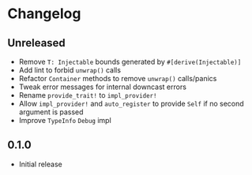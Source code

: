 # Changelog

## Unreleased

- Remove `T: Injectable` bounds generated by `#[derive(Injectable)]`
- Add lint to forbid `unwrap()` calls
- Refactor `Container` methods to remove `unwrap()` calls/panics
- Tweak error messages for internal downcast errors
- Rename `provide_trait!` to `impl_provider!`
- Allow `impl_provider!` and `auto_register` to provide `Self` if no second
  argument is passed
- Improve `TypeInfo` `Debug` impl

## 0.1.0

- Initial release
